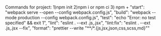 Commands for project:
1)npm init
2)npm i or npm ci
3) npm + 
    "start": "webpack serve --open --config webpack.config.js",
    "build": "webpack --mode production --config webpack.config.js",
    "test": "echo \"Error: no test specified\" && exit 1",
    "lint": "eslint . --ext .js,.jsx",
    "lint:fix": "eslint . --ext .js,.jsx --fix",
    "format": "prettier --write \"**/*.{js,jsx,json,css,scss,md}\""
